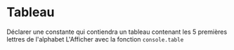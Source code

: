 # Tableau

Déclarer une constante qui contiendra un tableau contenant les 5 premières lettres de l'alphabet
L'Afficher avec la fonction `console.table`